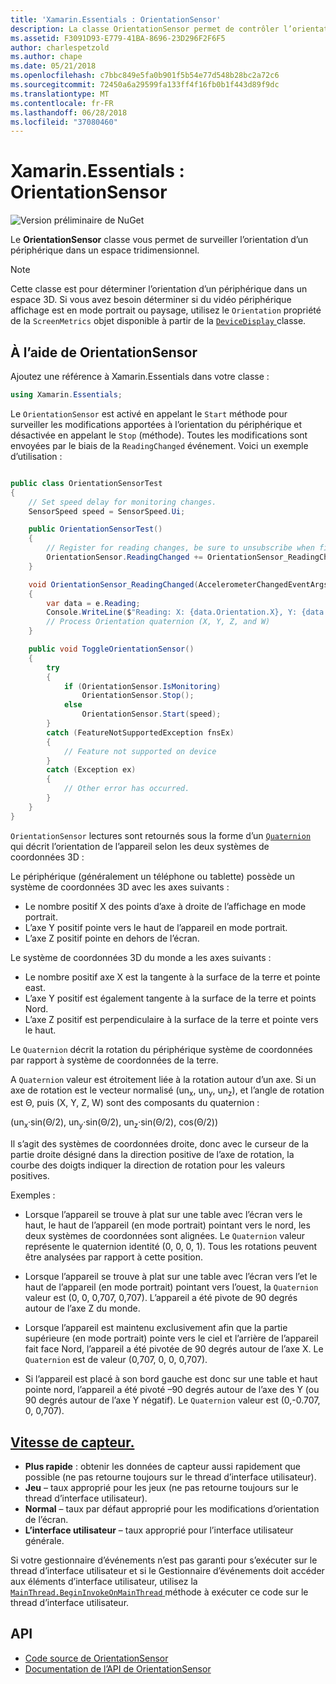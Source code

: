 ```yaml
---
title: 'Xamarin.Essentials : OrientationSensor'
description: La classe OrientationSensor permet de contrôler l’orientation d’un périphérique dans un espace à trois dimensions.
ms.assetid: F3091D93-E779-41BA-8696-23D296F2F6F5
author: charlespetzold
ms.author: chape
ms.date: 05/21/2018
ms.openlocfilehash: c7bbc849e5fa0b901f5b54e77d548b28bc2a72c6
ms.sourcegitcommit: 72450a6a29599fa133ff4f16fb0b1f443d89f9dc
ms.translationtype: MT
ms.contentlocale: fr-FR
ms.lasthandoff: 06/28/2018
ms.locfileid: "37080460"
---
```

# <a name="xamarinessentials-orientationsensor"></a>Xamarin.Essentials : OrientationSensor

![Version préliminaire de NuGet](~/media/shared/pre-release.png)

Le **OrientationSensor** classe vous permet de surveiller l’orientation d’un périphérique dans un espace tridimensionnel.

> [!NOTE]
> Cette classe est pour déterminer l’orientation d’un périphérique dans un espace 3D. Si vous avez besoin déterminer si du vidéo périphérique affichage est en mode portrait ou paysage, utilisez le `Orientation` propriété de la `ScreenMetrics` objet disponible à partir de la [ `DeviceDisplay` ](device-display.md) classe.

## <a name="using-orientationsensor"></a>À l’aide de OrientationSensor

Ajoutez une référence à Xamarin.Essentials dans votre classe :

```csharp
using Xamarin.Essentials;
```

Le `OrientationSensor` est activé en appelant le `Start` méthode pour surveiller les modifications apportées à l’orientation du périphérique et désactivée en appelant le `Stop` (méthode). Toutes les modifications sont envoyées par le biais de la `ReadingChanged` événement. Voici un exemple d’utilisation :

```csharp

public class OrientationSensorTest
{
    // Set speed delay for monitoring changes.
    SensorSpeed speed = SensorSpeed.Ui;

    public OrientationSensorTest()
    {
        // Register for reading changes, be sure to unsubscribe when finished
        OrientationSensor.ReadingChanged += OrientationSensor_ReadingChanged;
    }

    void OrientationSensor_ReadingChanged(AccelerometerChangedEventArgs e)
    {
        var data = e.Reading;
        Console.WriteLine($"Reading: X: {data.Orientation.X}, Y: {data.Orientation.Y}, Z: {data.Orientation.Z}, W: {data.Orientation.W}");
        // Process Orientation quaternion (X, Y, Z, and W)
    }

    public void ToggleOrientationSensor()
    {
        try
        {
            if (OrientationSensor.IsMonitoring)
                OrientationSensor.Stop();
            else
                OrientationSensor.Start(speed);
        }
        catch (FeatureNotSupportedException fnsEx)
        {
            // Feature not supported on device
        }
        catch (Exception ex)
        {
            // Other error has occurred.
        }
    }
}
```

`OrientationSensor` lectures sont retournés sous la forme d’un [ `Quaternion` ](xref:System.Numerics.Quaternion) qui décrit l’orientation de l’appareil selon les deux systèmes de coordonnées 3D :

Le périphérique (généralement un téléphone ou tablette) possède un système de coordonnées 3D avec les axes suivants :

- Le nombre positif X des points d’axe à droite de l’affichage en mode portrait.
- L’axe Y positif pointe vers le haut de l’appareil en mode portrait.
- L’axe Z positif pointe en dehors de l’écran.

Le système de coordonnées 3D du monde a les axes suivants :

- Le nombre positif axe X est la tangente à la surface de la terre et pointe east.
- L’axe Y positif est également tangente à la surface de la terre et points Nord.
- L’axe Z positif est perpendiculaire à la surface de la terre et pointe vers le haut.

Le `Quaternion` décrit la rotation du périphérique système de coordonnées par rapport à système de coordonnées de la terre.

A `Quaternion` valeur est étroitement liée à la rotation autour d’un axe. Si un axe de rotation est le vecteur normalisé (un<sub>x</sub>, un<sub>y</sub>, un<sub>z</sub>), et l’angle de rotation est Θ, puis (X, Y, Z, W) sont des composants du quaternion :

(un<sub>x</sub>·sin(Θ/2), un<sub>y</sub>·sin(Θ/2), un<sub>z</sub>·sin(Θ/2), cos(Θ/2))

Il s’agit des systèmes de coordonnées droite, donc avec le curseur de la partie droite désigné dans la direction positive de l’axe de rotation, la courbe des doigts indiquer la direction de rotation pour les valeurs positives.

Exemples :

* Lorsque l’appareil se trouve à plat sur une table avec l’écran vers le haut, le haut de l’appareil (en mode portrait) pointant vers le nord, les deux systèmes de coordonnées sont alignées. Le `Quaternion` valeur représente le quaternion identité (0, 0, 0, 1). Tous les rotations peuvent être analysées par rapport à cette position.

* Lorsque l’appareil se trouve à plat sur une table avec l’écran vers l’et le haut de l’appareil (en mode portrait) pointant vers l’ouest, la `Quaternion` valeur est (0, 0, 0,707, 0,707). L’appareil a été pivote de 90 degrés autour de l’axe Z du monde.

* Lorsque l’appareil est maintenu exclusivement afin que la partie supérieure (en mode portrait) pointe vers le ciel et l’arrière de l’appareil fait face Nord, l’appareil a été pivotée de 90 degrés autour de l’axe X. Le `Quaternion` est de valeur (0,707, 0, 0, 0,707).

* Si l’appareil est placé à son bord gauche est donc sur une table et haut pointe nord, l’appareil a été pivoté &ndash;90 degrés autour de l’axe des Y (ou 90 degrés autour de l’axe Y négatif). Le `Quaternion` valeur est (0,-0.707, 0, 0,707).

## <a name="sensor-speedxrefxamarinessentialssensorspeed"></a>[Vitesse de capteur.](xref:Xamarin.Essentials.SensorSpeed)

- **Plus rapide** : obtenir les données de capteur aussi rapidement que possible (ne pas retourne toujours sur le thread d’interface utilisateur).
- **Jeu** – taux approprié pour les jeux (ne pas retourne toujours sur le thread d’interface utilisateur).
- **Normal** – taux par défaut approprié pour les modifications d’orientation de l’écran.
- **L’interface utilisateur** – taux approprié pour l’interface utilisateur générale.

Si votre gestionnaire d’événements n’est pas garanti pour s’exécuter sur le thread d’interface utilisateur et si le Gestionnaire d’événements doit accéder aux éléments d’interface utilisateur, utilisez la [ `MainThread.BeginInvokeOnMainThread` ](main-thread.md) méthode à exécuter ce code sur le thread d’interface utilisateur.

## <a name="api"></a>API

- [Code source de OrientationSensor](https://github.com/xamarin/Essentials/tree/master/Xamarin.Essentials/OrientationSensor)
- [Documentation de l’API de OrientationSensor](xref:Xamarin.Essentials.OrientationSensor)
